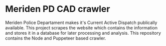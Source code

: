 # Meriden PD CAD crawler

Meriden Police Departament makes it's Current Active Dispatch publically available. This project scrapes the website which contains the information and stores it in a database for later processing and analysis. This repository contains the Node and Puppeteer based crawler.